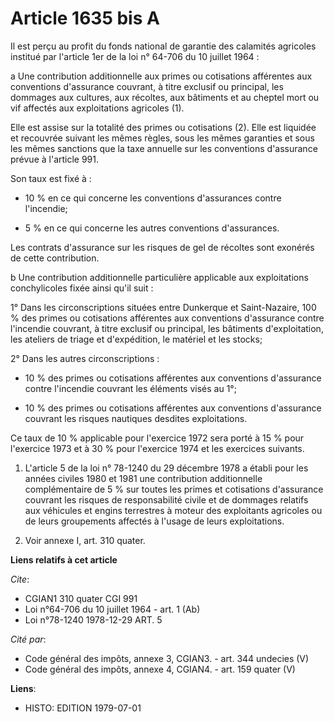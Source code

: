 # Article 1635 bis A

Il est perçu au profit du fonds national de garantie des calamités agricoles institué par l'article 1er de la loi n° 64-706
du 10 juillet 1964 :

a  Une contribution additionnelle aux primes ou cotisations afférentes aux conventions d'assurance couvrant, à titre exclusif
ou principal, les dommages aux cultures, aux récoltes, aux bâtiments et au cheptel mort ou vif affectés aux exploitations
agricoles (1).

Elle est assise sur la totalité des primes ou cotisations (2). Elle est liquidée et recouvrée suivant les mêmes règles, sous
les mêmes garanties et sous les mêmes sanctions que la taxe annuelle sur les conventions d'assurance prévue à l'article 991.

Son taux est fixé à :

- 10 % en ce qui concerne les conventions d'assurances contre l'incendie;

- 5 % en ce qui concerne les autres conventions d'assurances.

Les contrats d'assurance sur les risques de gel de récoltes sont exonérés de cette contribution.

b  Une contribution additionnelle particulière applicable aux exploitations conchylicoles fixée ainsi qu'il suit :

1° Dans les circonscriptions situées entre Dunkerque et Saint-Nazaire, 100 % des primes ou cotisations afférentes aux
conventions d'assurance contre l'incendie couvrant, à titre exclusif ou principal, les bâtiments d'exploitation, les ateliers
de triage et d'expédition, le matériel et les stocks;

2° Dans les autres circonscriptions :

- 10 % des primes ou cotisations afférentes aux conventions d'assurance contre l'incendie couvrant les éléments visés au 1°;

- 10 % des primes ou cotisations afférentes aux conventions d'assurance couvrant les risques nautiques desdites
exploitations.

Ce taux de 10 % applicable pour l'exercice 1972 sera porté à 15 % pour l'exercice 1973 et à 30 % pour l'exercice 1974 et les
exercices suivants.

1)  L'article 5 de la loi n° 78-1240 du 29 décembre 1978 a établi pour les années civiles 1980 et 1981 une contribution
additionnelle complémentaire de 5 % sur toutes les primes et cotisations d'assurance couvrant les risques de responsabilité
civile et de dommages relatifs aux véhicules et engins terrestres à moteur des exploitants agricoles ou de leurs groupements
affectés à l'usage de leurs exploitations.

2)  Voir annexe I, art. 310 quater.

**Liens relatifs à cet article**

_Cite_:

  - CGIAN1 310 quater CGI 991
  - Loi n°64-706 du 10 juillet 1964 - art. 1 (Ab)
  - Loi n°78-1240 1978-12-29 ART. 5

_Cité par_:

  - Code général des impôts, annexe 3, CGIAN3. - art. 344 undecies (V)
  - Code général des impôts, annexe 4, CGIAN4. - art. 159 quater (V)

**Liens**:

  - HISTO: EDITION 1979-07-01
